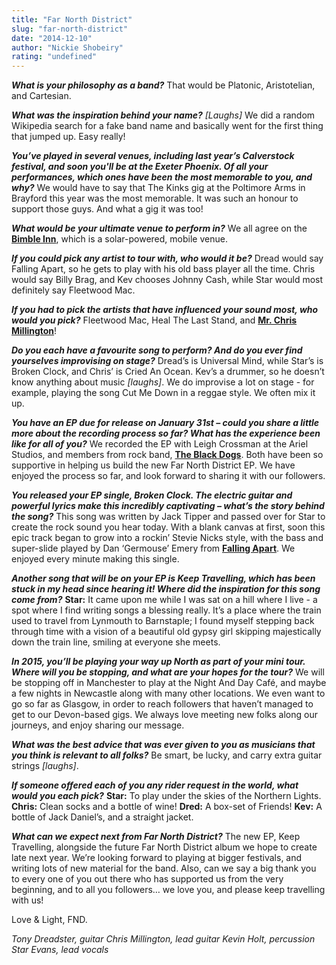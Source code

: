 ```yaml
---
title: "Far North District"
slug: "far-north-district"
date: "2014-12-10"
author: "Nickie Shobeiry"
rating: "undefined"
---
```


_**What is your philosophy as a band?**_ That would be Platonic, Aristotelian, and Cartesian.

_**What was the inspiration behind your name?**_ _\[Laughs\]_ We did a random Wikipedia search for a fake band name and basically went for the first thing that jumped up. Easy really!

_**You’ve played in several venues, including last year’s Calverstock festival, and soon you'll be at the Exeter Phoenix. Of all your performances, which ones have been the most memorable to you, and why?**_ We would have to say that The Kinks gig at the Poltimore Arms in Brayford this year was the most memorable. It was such an honour to support those guys. And what a gig it was too!

_**What would be your ultimate venue to perform in?**_ We all agree on the **[Bimble Inn](http://www.bimbleinn.com)**, which is a solar-powered, mobile venue.

_**If you could pick any artist to tour with, who would it be?**_ Dread would say Falling Apart, so he gets to play with his old bass player all the time. Chris would say Billy Brag, and Kev chooses Johnny Cash, while Star would most definitely say Fleetwood Mac.

_**If you had to pick the artists that have influenced your sound most, who would you pick?**_ Fleetwood Mac, Heal The Last Stand, and **[Mr. Chris Millington](http://www.reverbnation.com/ChrisMillington)**!

_**Do you each have a favourite song to perform? And do you ever find yourselves improvising on stage?**_ Dread’s is Universal Mind, while Star’s is Broken Clock, and Chris’ is Cried An Ocean. Kev’s a drummer, so he doesn’t know anything about music _\[laughs\]_. We do improvise a lot on stage - for example, playing the song Cut Me Down in a reggae style. We often mix it up.

_**You have an EP due for release on January 31st – could you share a little more about the recording process so far? What has the experience been like for all of you?**_ We recorded the EP with Leigh Crossman at the Ariel Studios, and members from rock band, **[The Black Dogs](http://www.facebook.com/theblackdogsofficial?fref=ts)**. Both have been so supportive in helping us build the new Far North District EP. We have enjoyed the process so far, and look forward to sharing it with our followers.

_**You released your EP single, Broken Clock. The electric guitar and powerful lyrics make this incredibly captivating – what’s the story behind the song?**_ This song was written by Jack Tipper and passed over for Star to create the rock sound you hear today. With a blank canvas at first, soon this epic track began to grow into a rockin’ Stevie Nicks style, with the bass and super-slide played by Dan ‘Germouse’ Emery from **[Falling Apart](http://www.facebook.com/falling.apart.band?fref=ts)**. We enjoyed every minute making this single.

_**Another song that will be on your EP is Keep Travelling, which has been stuck in my head since hearing it! Where did the inspiration for this song come from?**_ **Star:** It came upon me while I was sat on a hill where I live - a spot where I find writing songs a blessing really. It’s a place where the train used to travel from Lynmouth to Barnstaple; I found myself stepping back through time with a vision of a beautiful old gypsy girl skipping majestically down the train line, smiling at everyone she meets.

_**In 2015, you’ll be playing your way up North as part of your mini tour. Where will you be stopping, and what are your hopes for the tour?**_ We will be stopping off in Manchester to play at the Night And Day Café, and maybe a few nights in Newcastle along with many other locations. We even want to go so far as Glasgow, in order to reach followers that haven’t managed to get to our Devon-based gigs. We always love meeting new folks along our journeys, and enjoy sharing our message.

_**What was the best advice that was ever given to you as musicians that you think is relevant to all folks?**_ Be smart, be lucky, and carry extra guitar strings _\[laughs\]_.

_**If someone offered each of you any rider request in the world, what would you each pick?**_ **Star:** To play under the skies of the Northern Lights. **Chris:** Clean socks and a bottle of wine! **Dred:** A box-set of Friends! **Kev:** A bottle of Jack Daniel’s, and a straight jacket.

_**What can we expect next from Far North District?**_ The new EP, Keep Travelling, alongside the future Far North District album we hope to create late next year. We’re looking forward to playing at bigger festivals, and writing lots of new material for the band. Also, can we say a big thank you to every one of you out there who has supported us from the very beginning, and to all you followers… we love you, and please keep travelling with us!

Love & Light, FND.

_Tony Dreadster, guitar Chris Millington, lead guitar Kevin Holt, percussion Star Evans, lead vocals_
